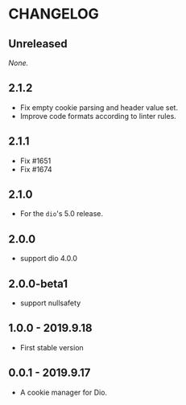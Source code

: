 # CHANGELOG

## Unreleased

*None.*

## 2.1.2

- Fix empty cookie parsing and header value set.
- Improve code formats according to linter rules.

## 2.1.1

* Fix #1651
* Fix #1674

## 2.1.0

* For the `dio`'s 5.0 release.

## 2.0.0

* support dio 4.0.0

## 2.0.0-beta1

* support nullsafety

## 1.0.0 - 2019.9.18

* First stable version

## 0.0.1 - 2019.9.17

* A cookie manager for Dio.
